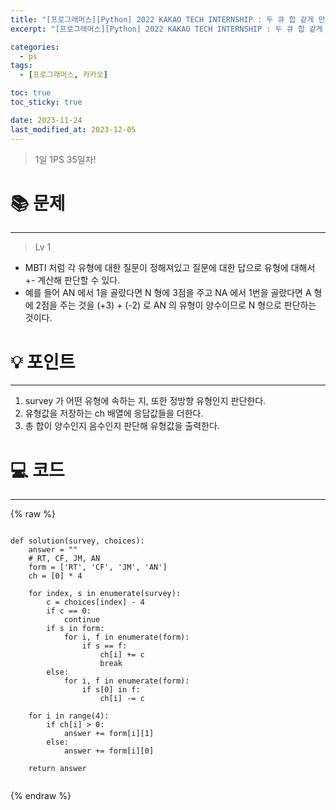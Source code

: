 ```yaml
---
title: "[프로그래머스][Python] 2022 KAKAO TECH INTERNSHIP : 두 큐 합 같게 만들기"
excerpt: "[프로그래머스][Python] 2022 KAKAO TECH INTERNSHIP : 두 큐 합 같게 만들기"

categories:
  - ps
tags:
  - [프로그래머스, 카카오]

toc: true
toc_sticky: true

date: 2023-11-24
last_modified_at: 2023-12-05
---
```


> 1일 1PS 35일차!

# 📚 문제

---

> Lv 1

- MBTI 처럼 각 유형에 대한 질문이 정해져있고 질문에 대한 답으로 유형에 대해서 +- 계산해 판단할 수 있다.
- 예를 들어 AN 에서 1을 골랐다면 N 형에 3점을 주고 NA 에서 1번을 골랐다면 A 형에 2점을 주는 것을 (+3) + (-2) 로 AN 의 유형이 양수이므로 N 형으로 판단하는 것이다.

# 💡 포인트

---

1. survey 가 어떤 유형에 속하는 지, 또한 정방향 유형인지 판단한다.
2. 유형값을 저장하는 ch 배열에 응답값들을 더한다.
3. 총 합이 양수인지 음수인지 판단해 유형값을 출력한다.

# 💻 코드

---

{% raw %}

```

def solution(survey, choices):
    answer = ""
    # RT, CF, JM, AN
    form = ['RT', 'CF', 'JM', 'AN']
    ch = [0] * 4

    for index, s in enumerate(survey):
        c = choices[index] - 4
        if c == 0:
            continue
        if s in form:
            for i, f in enumerate(form):
                if s == f:
                    ch[i] += c
                    break
        else:
            for i, f in enumerate(form):
                if s[0] in f:
                    ch[i] -= c

    for i in range(4):
        if ch[i] > 0:
            answer += form[i][1]
        else:
            answer += form[i][0]

    return answer


```

{% endraw %}
